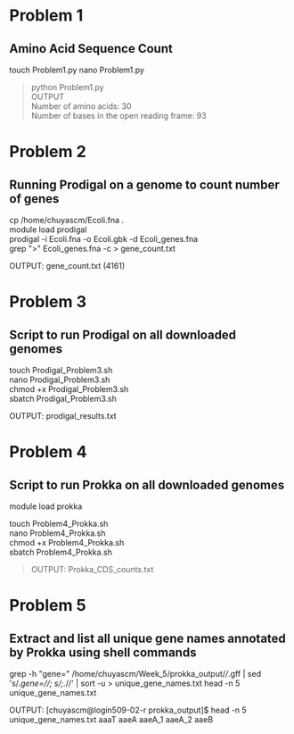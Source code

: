 # Problem 1  
## Amino Acid Sequence Count
touch Problem1.py 
nano Problem1.py   
> python Problem1.py  
OUTPUT   
> Number of amino acids: 30  
>Number of bases in the open reading frame: 93

# Problem 2
## Running Prodigal on a genome to count number of genes  

cp /home/chuyascm/Ecoli.fna .  
module load prodigal  
prodigal -i Ecoli.fna -o Ecoli.gbk -d Ecoli_genes.fna  
grep ">" Ecoli_genes.fna -c > gene_count.txt  

OUTPUT: gene_count.txt (4161)

# Problem 3
## Script to run Prodigal on all downloaded genomes
touch Prodigal_Problem3.sh  
nano Prodigal_Problem3.sh  
chmod +x Prodigal_Problem3.sh  
sbatch Prodigal_Problem3.sh  

OUTPUT: prodigal_results.txt  

# Problem 4
## Script to run Prokka on all downloaded genomes

module load prokka    

touch Problem4_Prokka.sh   
nano  Problem4_Prokka.sh  
chmod +x Problem4_Prokka.sh  
sbatch  Problem4_Prokka.sh  
> OUTPUT: Prokka_CDS_counts.txt  

# Problem 5
## Extract and list all unique gene names annotated by Prokka using shell commands

grep -h "gene=" /home/chuyascm/Week_5/prokka_output/*/*.gff | sed 's/.*gene=//; s/;.*//' | sort -u > unique_gene_names.txt
head -n 5 unique_gene_names.txt

 OUTPUT: 
[chuyascm@login509-02-r prokka_output]$ head -n 5 unique_gene_names.txt
aaaT
aaeA
aaeA_1
aaeA_2
aaeB

